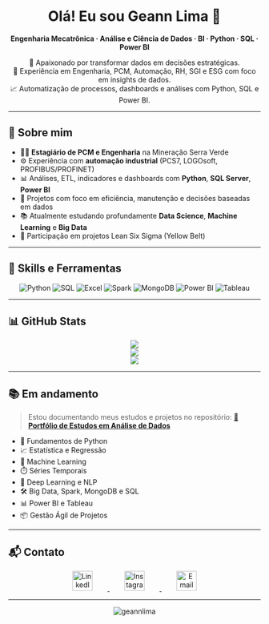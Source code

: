 <h1 align="center">Olá! Eu sou Geann Lima 👋</h1>

<p align="center">
  <b>Engenharia Mecatrônica · Análise e Ciência de Dados · BI · Python · SQL · Power BI</b>
</p>

<p align="center">
  🔎 Apaixonado por transformar dados em decisões estratégicas.<br>
  🎯 Experiência em Engenharia, PCM, Automação, RH, SGI e ESG com foco em insights de dados.<br>
  📈 Automatização de processos, dashboards e análises com Python, SQL e Power BI.
</p>

---

## 💼 Sobre mim

- 👨‍💻 **Estagiário de PCM e Engenharia** na Mineração Serra Verde  
- ⚙️ Experiência com **automação industrial** (PCS7, LOGOsoft, PROFIBUS/PROFINET)
- 📊 Análises, ETL, indicadores e dashboards com **Python**, **SQL Server**, **Power BI**
- 🧠 Projetos com foco em eficiência, manutenção e decisões baseadas em dados
- 📚 Atualmente estudando profundamente **Data Science**, **Machine Learning** e **Big Data**
- 🧰 Participação em projetos Lean Six Sigma (Yellow Belt)

---

## 🧠 Skills e Ferramentas

<div align="center">
  
![Python](https://upload.wikimedia.org/wikipedia/commons/thumb/c/c3/Python-logo-notext.svg/50px-Python-logo-notext.svg.png)
![SQL](https://upload.wikimedia.org/wikipedia/commons/thumb/8/87/Sql_data_base_with_logo.png/100px-Sql_data_base_with_logo.png)
![Excel](https://upload.wikimedia.org/wikipedia/commons/thumb/7/73/Microsoft_Excel_2013-2019_logo.svg/50px-Microsoft_Excel_2013-2019_logo.svg.png)
![Spark](https://upload.wikimedia.org/wikipedia/commons/thumb/f/f3/Apache_Spark_logo.svg/100px-Apache_Spark_logo.svg.png)
![MongoDB](https://upload.wikimedia.org/wikipedia/commons/thumb/9/93/MongoDB_Logo.svg/150px-MongoDB_Logo.svg.png)
![Power BI](https://upload.wikimedia.org/wikipedia/commons/thumb/c/cf/New_Power_BI_Logo.svg/50px-New_Power_BI_Logo.svg.png)
![Tableau](https://cdn.worldvectorlogo.com/logos/tableau-software.svg)

</div>

---

## 📊 GitHub Stats

<p align="center">
  <img src="https://github-readme-stats.vercel.app/api?username=geannlima&show_icons=true&theme=tokyonight" />
  <br/>
  <img src="https://github-readme-streak-stats.herokuapp.com?user=geannlima&theme=tokyonight&date_format=M%20j%5B%2C%20Y%5D" />
  <br/>
  <img src="https://github-readme-stats.vercel.app/api/top-langs/?username=geannlima&layout=compact&theme=tokyonight" />
</p>


---

## 📚 Em andamento

> Estou documentando meus estudos e projetos no repositório:
> [📘 **Portfólio de Estudos em Análise de Dados**](https://github.com/geannlima/portfolio-analise-dados)

- 🐍 Fundamentos de Python
- 📈 Estatística e Regressão
- 🧪 Machine Learning
- ⏱️ Séries Temporais
- 🔎 Deep Learning e NLP
- 🛠️ Big Data, Spark, MongoDB e SQL
- 📊 Power BI e Tableau
- 📦 Gestão Ágil de Projetos

---

## 📬 Contato

<div align="center" style="text-align: center;">
  <a href="https://www.linkedin.com/in/geann-barreto" target="_blank" rel="noopener noreferrer">
    <img src="https://cdn-icons-png.flaticon.com/512/174/174857.png" alt="LinkedIn" width="40" style="display:inline-block; padding: 0 30px;" />
  </a>
  <a href="https://www.instagram.com/geannlima_" target="_blank" rel="noopener noreferrer">
    <img src="https://cdn-icons-png.flaticon.com/512/174/174855.png" alt="Instagram" width="40" style="display:inline-block; padding: 0 30px;" />
  </a>
  <a href="mailto:geannlimabarreto@hotmail.com" target="_blank" rel="noopener noreferrer">
    <img src="https://cdn-icons-png.flaticon.com/512/732/732200.png" alt="Email" width="40" style="display:inline-block; padding: 0 30px;" />
  </a>
</div
</p>

---

<p align="center">
  <img src="https://komarev.com/ghpvc/?username=geannlima&label=Profile+Views&color=0e75b6&style=flat" alt="geannlima" />
</p>
